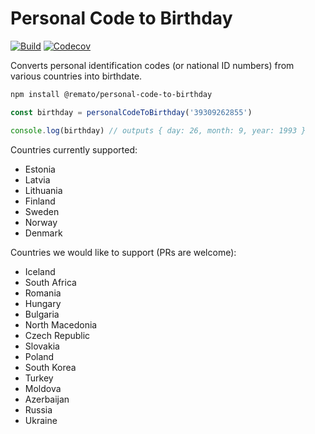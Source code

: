 # Personal Code to Birthday

[![Build](https://img.shields.io/github/actions/workflow/status/rematocorp/personal-code-to-birthday/ci.yml)](https://github.com/rematocorp/personal-code-to-birthday/actions/workflows/ci.yml)
[![Codecov](https://img.shields.io/codecov/c/github/rematocorp/personal-code-to-birthday?token=NDT35FM2LG&style=flat)](https://codecov.io/gh/rematocorp/personal-code-to-birthday)

Converts personal identification codes (or national ID numbers) from various countries into birthdate.

```bash
npm install @remato/personal-code-to-birthday
```

```ts
const birthday = personalCodeToBirthday('39309262855')

console.log(birthday) // outputs { day: 26, month: 9, year: 1993 }
```

Countries currently supported:

-   Estonia
-   Latvia
-   Lithuania
-   Finland
-   Sweden
-   Norway
-   Denmark

Countries we would like to support (PRs are welcome):

-   Iceland
-   South Africa
-   Romania
-   Hungary
-   Bulgaria
-   North Macedonia
-   Czech Republic
-   Slovakia
-   Poland
-   South Korea
-   Turkey
-   Moldova
-   Azerbaijan
-   Russia
-   Ukraine
